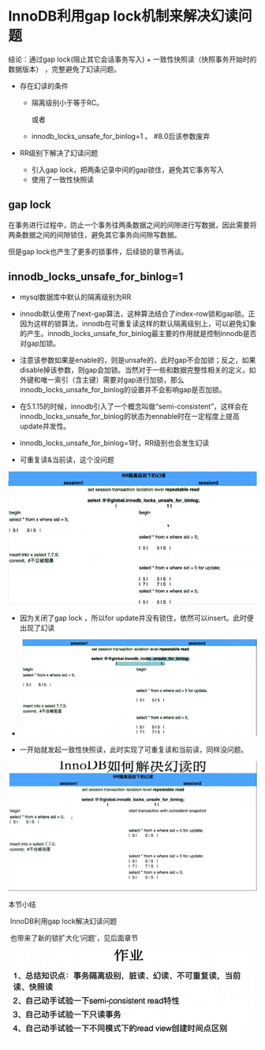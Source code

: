 # InnoDB利用gap lock机制来解决幻读问题

结论：通过gap lock(阻止其它会话事务写入) + 一致性快照读（快照事务开始时的数据版本） ，完整避免了幻读问题。

 

- 存在幻读的条件

  - 隔离级别小于等于RC。

    或者 

  - innodb_locks_unsafe_for_binlog=1 。       #8.0后该参数废弃

 

- RR级别下解决了幻读问题

  - 引入gap lock，把两条记录中间的gap锁住，避免其它事务写入
  - 使用了一致性快照读

 

## gap lock

在事务进行过程中，防止一个事务往两条数据之间的间隙进行写数据，因此需要将两条数据之间的间隙锁住，避免其它事务向间隙写数据。

但是gap lock也产生了更多的锁事件，后续锁的章节再谈。

 

## innodb_locks_unsafe_for_binlog=1 

- mysql数据库中默认的隔离级别为RR
- innodb默认使用了next-gap算法，这种算法结合了index-row锁和gap锁。正因为这样的锁算法，innodb在可重复读这样的默认隔离级别上，可以避免幻象的产生。innodb_locks_unsafe_for_binlog最主要的作用就是控制innodb是否对gap加锁。
- 注意该参数如果是enable的，则是unsafe的，此时gap不会加锁；反之，如果disable掉该参数，则gap会加锁。当然对于一些和数据完整性相关的定义，如外键和唯一索引（含主键）需要对gap进行加锁，那么innodb_locks_unsafe_for_binlog的设置并不会影响gap是否加锁。
- 在5.1.15的时候，innodb引入了一个概念叫做“semi-consistent”，这样会在innodb_locks_unsafe_for_binlog的状态为ennable时在一定程度上提高update并发性。

 

 

 

- innodb_locks_unsafe_for_binlog=1时，RR级别也会发生幻读

- 可重复读&当前读，这个没问题

![ ](.pics/clip_image001-1598925143987.png)

 

- 因为关闭了gap lock ，所以for update并没有锁住，依然可以insert。此时便出现了幻读
- ![ ](.pics/clip_image002-1598925143988.png)

 

- 一开始就发起一致性快照读，此时实现了可重复读和当前读，同样没问题。

![ ](.pics/clip_image003-1598925143988.png)

 

 本节小结

​	InnoDB利用gap lock解决幻读问题

​	也带来了新的锁扩大化‘问题’，见后面章节



 

 

 

![ ](.pics/clip_image005-1598925143988.png)